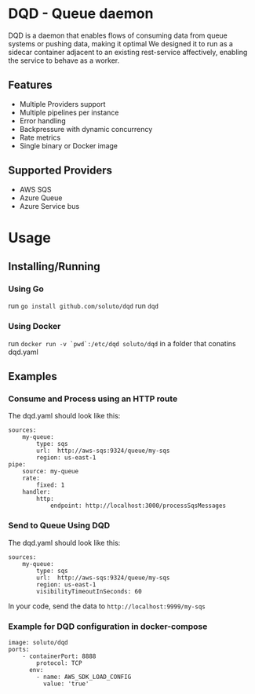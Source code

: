 # DQD - Queue daemon

DQD is a daemon that enables flows of consuming data from queue systems or pushing data, making it optimal
We designed it to run as a sidecar container adjacent to an existing rest-service affectively, enabling the service to behave as a worker.

## Features

- Multiple Providers support
- Multiple pipelines per instance
- Error handling
- Backpressure with dynamic concurrency
- Rate metrics
- Single binary or Docker image

## Supported Providers

- AWS SQS
- Azure Queue
- Azure Service bus

# Usage

## Installing/Running

### Using Go

run `go install github.com/soluto/dqd`
run `dqd`

### Using Docker

run `` docker run -v `pwd`:/etc/dqd soluto/dqd `` in a folder that conatins dqd.yaml

## Examples

### Consume and Process using an HTTP route

The dqd.yaml should look like this:

```
sources:
    my-queue:
        type: sqs
        url:  http://aws-sqs:9324/queue/my-sqs
        region: us-east-1
pipe:
    source: my-queue
    rate:
        fixed: 1
    handler:
        http:
            endpoint: http://localhost:3000/processSqsMessages

```

### Send to Queue Using DQD

The dqd.yaml should look like this:

```
sources:
    my-queue:
        type: sqs
        url:  http://aws-sqs:9324/queue/my-sqs
        region: us-east-1
        visibilityTimeoutInSeconds: 60
```

In your code, send the data to `http://localhost:9999/my-sqs`

### Example for DQD configuration in docker-compose

```
image: soluto/dqd
ports:
    - containerPort: 8888
        protocol: TCP
      env:
        - name: AWS_SDK_LOAD_CONFIG
          value: 'true'
```
